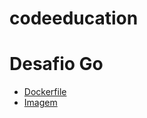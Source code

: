 # codeeducation

# Desafio Go
- [Dockerfile](https://github.com/CassMen/codeeducation/blob/main/golang/Dockerfile)
- [Imagem](https://hub.docker.com/repository/docker/rcassm/codeeducation)
